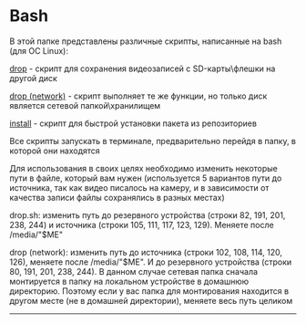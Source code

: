 # Bash

В этой папке представлены различные скрипты, написанные на bash (для ОС Linux):

[drop](bash/drop.sh) - скрипт для сохранения видеозаписей с SD-карты\флешки на другой диск

[drop (network)](bash/drop_network.sh) - скрипт выполняет те же функции, но только диск является сетевой папкой\хранилищем

[install](bash/install.sh) - скрипт для быстрой установки пакета из репозиториев

Все скрипты запускать в терминале, предварительно перейдя в папку, в которой они находятся

Для использования в своих целях необходимо изменить некоторые пути в файле, который вам нужен 
(используется 5 вариантов пути до источника, так как видео писалось на камеру, и в зависимости от качества записи файлы сохранялись в разных местах)

drop.sh: изменить путь до резервного устройства (строки 82, 191, 201, 238, 244) и источника (строки 105, 111, 117, 123, 129). Меняете после /media/"$ME"

drop (network): изменить путь до источника (строки 102, 108, 114, 120, 126), меняете после /media/"$ME". И до резервного устройства (строки 80, 191, 201, 238, 244). 
В данном случае сетевая папка сначала монтируется в папку на локальном устройстве в домашнюю директорию. Поэтому если у вас папка для монтирования находится в другом месте (не в домашней директории), 
меняете весь путь целиком

-----------------------
